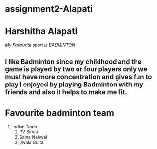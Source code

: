 # assignment2-Alapati
# Harshitha Alapati
###### My Favourite sport is BADMINTON
I like Badminton since my childhood and the game is played by two or four players only we must have more **concentration** and gives **fun to play** I enjoyed by playing Badminton with my friends and also it helps to make me fit.
---
# Favourite badminton team
1. Indian Team
   1. PV Sindu
   2. Saina Nehwal
   3. Jwala Gutta